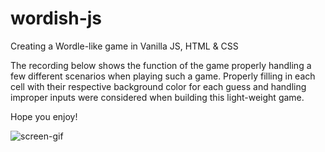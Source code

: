 # wordish-js
Creating a Wordle-like game in Vanilla JS, HTML &amp; CSS

The recording below shows the function of the game properly handling a few different scenarios when playing such a game. Properly filling in each cell with their respective background color for each guess and handling improper inputs were considered when building this light-weight game.

Hope you enjoy!

![screen-gif](./wordish-play.gif)
